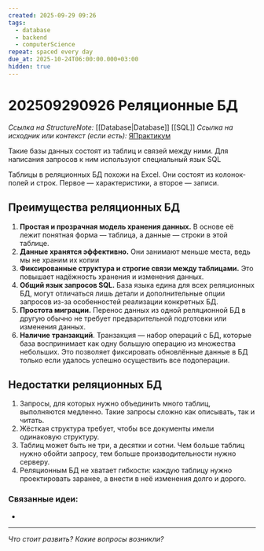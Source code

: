 ```yaml
---
created: 2025-09-29 09:26
tags:
  - database
  - backend
  - computerScience
repeat: spaced every day
due_at: 2025-10-24T06:00:00.000+03:00
hidden: true
---
```

# 202509290926 Реляционные БД

*Ссылка на StructureNote:* [[Database|Database]] [[SQL]]
*Ссылка на исходник или контекст (если есть):* [ЯПрактикум](https://practicum.yandex.ru/learn/backend-nodejs/courses/16b47298-e20d-4fde-9619-1ab305039a00/sprints/564238/topics/3850c616-bd4c-4c66-987e-9b4e0b0f135c/lessons/8861202f-4424-46b6-b24b-c45648345b05/)

Такие базы данных состоят из таблиц и связей между ними. Для написания запросов к ним используют специальный язык SQL

Таблицы в реляционных БД похожи на Excel. Они состоят из колонок-полей и строк. Первое — характеристики, а второе — записи.

## Преимущества реляционных БД

1) **Простая и прозрачная модель хранения данных.** В основе её лежит понятная форма — таблица, а данные — строки в этой таблице.
2) **Данные хранятся эффективно.** Они занимают меньше места, ведь мы не храним их копии
3) **Фиксированные структура и строгие связи между таблицами.** Это повышает надёжность хранения и изменения данных.
4) **Общий язык запросов SQL.** База языка едина для всех реляционных БД, могут отличаться лишь детали и дополнительные опции запросов из-за особенностей реализации конкретных БД.
5) **Простота миграции.** Перенос данных из одной реляционной БД в другую обычно не требует предварительной подготовки или изменения данных.
6) **Наличие** **транзакций**. Транзакция — набор операций с БД, которые база воспринимает как одну большую операцию из множества небольших. Это позволяет фиксировать обновлённые данные в БД только если удалось успешно осуществить все подоперации.

## Недостатки реляционных БД

1) Запросы, для которых нужно объединить много таблиц, выполняются медленно. Такие запросы сложно как описывать, так и читать.
2) Жёсткая структура требует, чтобы все документы имели одинаковую структуру.
3) Таблиц может быть не три, а десятки и сотни. Чем больше таблиц нужно обойти запросу, тем больше производительности нужно серверу.
4) Реляционным БД не хватает гибкости: каждую таблицу нужно проектировать заранее, а внести в неё изменения долго и дорого.

### Связанные идеи:

* 

---

*Что стоит развить? Какие вопросы возникли?*
